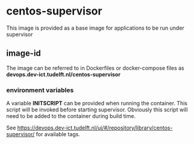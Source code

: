 centos-supervisor
=================

This image is provided as a base image for applications to be run under supervisor

## image-id

The image can be referred to in Dockerfiles or docker-compose files as **devops.dev-ict.tudelft.nl/centos-supervisor**

### environment variables

A variable **INITSCRIPT** can be provided when running the container. This script will be invoked before starting supervisor. 
Obviously this script will need to be added to the container during build time.

See https://devops.dev-ict.tudelft.nl/ui/#/repository/library/centos-supervisor/ for available tags.
